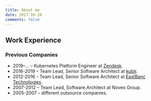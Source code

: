 ```yaml
---
title: About me
date: 2017-10-28
comments: false
---
```


## Work Experience

### Previous Companies
* 2019–... – Kubernetes Platform Engineer at [Zendesk](https://zendesk.com).
* 2016-2019 – Team Lead, Senior Software Architect at [kublr](https://kublr.com).
* 2012-2016 - Team Lead, Senior Software Architect at [EastBanc Technologies](https://eastbanctech.com).
* 2007-2012 – Team Lead, Software Architect at Noveo Group.
* 2005-2007 – different outsource companies.
